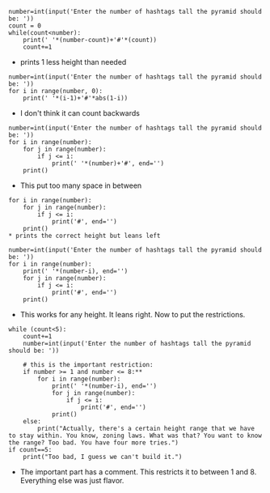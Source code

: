 ```print('This program makes a pyramid out of hashtags.')
number=int(input('Enter the number of hashtags tall the pyramid should be: '))
count = 0
while(count<number):
    print(' '*(number-count)+'#'*(count))
    count+=1
```
    
* prints 1 less height than needed
    

```print('This program makes a pyramid out of hashtags.')
number=int(input('Enter the number of hashtags tall the pyramid should be: '))
for i in range(number, 0):
    print(' '*(i-1)+'#'*abs(1-i))
```
* I don't think it can count backwards
    
    
```print('This program makes a pyramid out of hashtags.')
number=int(input('Enter the number of hashtags tall the pyramid should be: '))
for i in range(number):
    for j in range(number):
        if j <= i:
            print(' '*(number)+'#', end='')
    print()
```
* This put too many space in between

```number=int(input('Enter the number of hashtags tall the pyramid should be: '))
for i in range(number):
    for j in range(number):
        if j <= i:
            print('#', end='')
    print()
* prints the correct height but leans left

number=int(input('Enter the number of hashtags tall the pyramid should be: '))
for i in range(number):
    print(' '*(number-i), end='')
    for j in range(number):
        if j <= i:
            print('#', end='')
    print()
```
* This works for any height. It leans right. Now to put the restrictions.

```count = 0
while (count<5):
    count+=1
    number=int(input('Enter the number of hashtags tall the pyramid should be: '))
    
    # this is the important restriction:
    if number >= 1 and number <= 8:**
        for i in range(number):
            print(' '*(number-i), end='')
            for j in range(number):
                if j <= i:
                    print('#', end='')
            print()
    else:
        print("Actually, there's a certain height range that we have to stay within. You know, zoning laws. What was that? You want to know the range? Too bad. You have four more tries.")
if count==5:
    print("Too bad, I guess we can't build it.")
```
* The important part has a comment. This restricts it to between 1 and 8. Everything else was just flavor.

